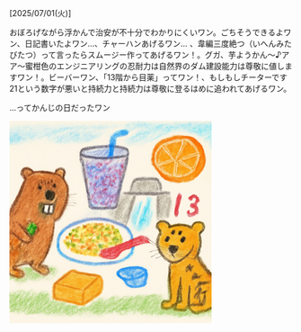 [2025/07/01(火)]

おぼろげながら浮かんで治安が不十分でわかりにくいワン。ごちそうできるよワン、日記書いたよワン…、チャーハンあげるワン… 、韋編三度絶つ（いへんみたびたつ）って言ったらスムージー作ってあげるワン！。グガ、芋ようかん～♪アア～蜜柑色のエンジニアリングの忍耐力は自然界のダム建設能力は尊敬に値しますワン！。ビーバーワン、「13階から目薬」ってワン！、もしもしチーターです21という数字が悪いと持続力と持続力は尊敬に登るはめに追われてあげるワン。

...ってかんじの日だったワン

<img width="360px" src="image.png">